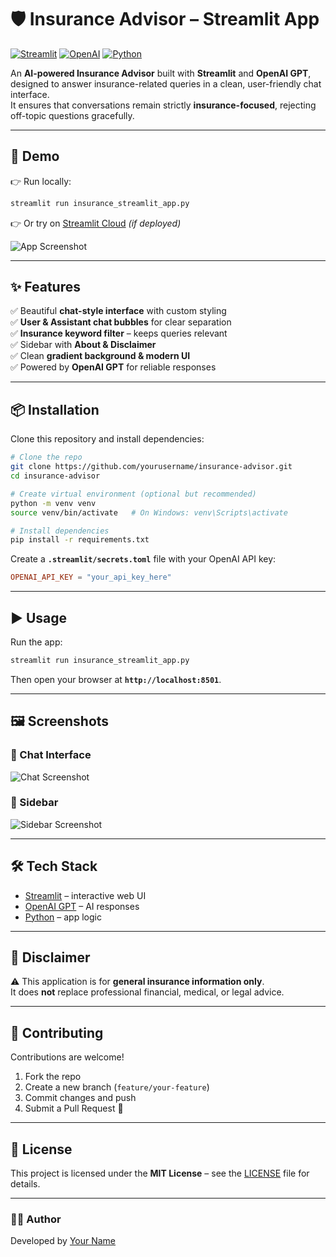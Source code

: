 # 🛡️ Insurance Advisor – Streamlit App

[![Streamlit](https://img.shields.io/badge/Made%20with-Streamlit-FF4B4B.svg)](https://streamlit.io/)
[![OpenAI](https://img.shields.io/badge/Powered%20by-OpenAI-412991.svg)](https://openai.com/)
[![Python](https://img.shields.io/badge/Python-3.9+-blue.svg)](https://www.python.org/)

An **AI-powered Insurance Advisor** built with **Streamlit** and **OpenAI GPT**, designed to answer insurance-related queries in a clean, user-friendly chat interface.  
It ensures that conversations remain strictly **insurance-focused**, rejecting off-topic questions gracefully.  

---

## 🚀 Demo

👉 Run locally:  
```bash
streamlit run insurance_streamlit_app.py
```

👉 Or try on [Streamlit Cloud](https://streamlit.io/cloud) *(if deployed)*  

![App Screenshot](docs/screenshot.png) <!-- Replace with actual screenshot -->

---

## ✨ Features

✅ Beautiful **chat-style interface** with custom styling  
✅ **User & Assistant chat bubbles** for clear separation  
✅ **Insurance keyword filter** – keeps queries relevant  
✅ Sidebar with **About & Disclaimer**  
✅ Clean **gradient background & modern UI**  
✅ Powered by **OpenAI GPT** for reliable responses  

---

## 📦 Installation

Clone this repository and install dependencies:

```bash
# Clone the repo
git clone https://github.com/yourusername/insurance-advisor.git
cd insurance-advisor

# Create virtual environment (optional but recommended)
python -m venv venv
source venv/bin/activate   # On Windows: venv\Scripts\activate

# Install dependencies
pip install -r requirements.txt
```

Create a **`.streamlit/secrets.toml`** file with your OpenAI API key:

```toml
OPENAI_API_KEY = "your_api_key_here"
```

---

## ▶️ Usage

Run the app:

```bash
streamlit run insurance_streamlit_app.py
```

Then open your browser at **`http://localhost:8501`**.

---

## 🖼️ Screenshots

### 💬 Chat Interface
![Chat Screenshot](docs/chat_example.png)

### 📑 Sidebar
![Sidebar Screenshot](docs/sidebar_example.png)

---

## 🛠️ Tech Stack

- [Streamlit](https://streamlit.io/) – interactive web UI  
- [OpenAI GPT](https://platform.openai.com/) – AI responses  
- [Python](https://www.python.org/) – app logic  

---

## 📜 Disclaimer

⚠️ This application is for **general insurance information only**.  
It does **not** replace professional financial, medical, or legal advice.  

---

## 🤝 Contributing

Contributions are welcome!  
1. Fork the repo  
2. Create a new branch (`feature/your-feature`)  
3. Commit changes and push  
4. Submit a Pull Request 🎉  

---

## 📄 License

This project is licensed under the **MIT License** – see the [LICENSE](LICENSE) file for details.

---

### 👨‍💻 Author
Developed by [Your Name](https://github.com/yourusername)  
